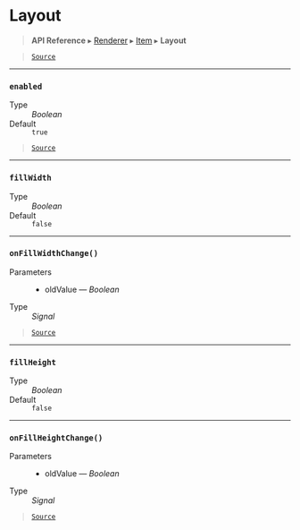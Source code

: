 # Layout

> **API Reference** ▸ [Renderer](/api/renderer.md) ▸ [Item](/api/renderer-item.md) ▸ **Layout**

<!-- toc -->

> [`Source`](https:/github.com/Neft-io/neft/blob/3dc9f5366bf00b190122a2aec6eec7c6b4593c4f/src/renderer/types/basics/item/layout.litcoffee)


* * * 

### `enabled`

<dl><dt>Type</dt><dd><i>Boolean</i></dd><dt>Default</dt><dd><code>true</code></dd></dl>


> [`Source`](https:/github.com/Neft-io/neft/blob/3dc9f5366bf00b190122a2aec6eec7c6b4593c4f/src/renderer/types/basics/item/layout.litcoffee#boolean-layoutenabled--true)


* * * 

### `fillWidth`

<dl><dt>Type</dt><dd><i>Boolean</i></dd><dt>Default</dt><dd><code>false</code></dd></dl>


* * * 

### `onFillWidthChange()`

<dl><dt>Parameters</dt><dd><ul><li>oldValue — <i>Boolean</i></li></ul></dd><dt>Type</dt><dd><i>Signal</i></dd></dl>


> [`Source`](https:/github.com/Neft-io/neft/blob/3dc9f5366bf00b190122a2aec6eec7c6b4593c4f/src/renderer/types/basics/item/layout.litcoffee#signal-layoutonfillwidthchangeboolean-oldvalue)


* * * 

### `fillHeight`

<dl><dt>Type</dt><dd><i>Boolean</i></dd><dt>Default</dt><dd><code>false</code></dd></dl>


* * * 

### `onFillHeightChange()`

<dl><dt>Parameters</dt><dd><ul><li>oldValue — <i>Boolean</i></li></ul></dd><dt>Type</dt><dd><i>Signal</i></dd></dl>


> [`Source`](https:/github.com/Neft-io/neft/blob/3dc9f5366bf00b190122a2aec6eec7c6b4593c4f/src/renderer/types/basics/item/layout.litcoffee#signal-layoutonfillheightchangeboolean-oldvalue)

